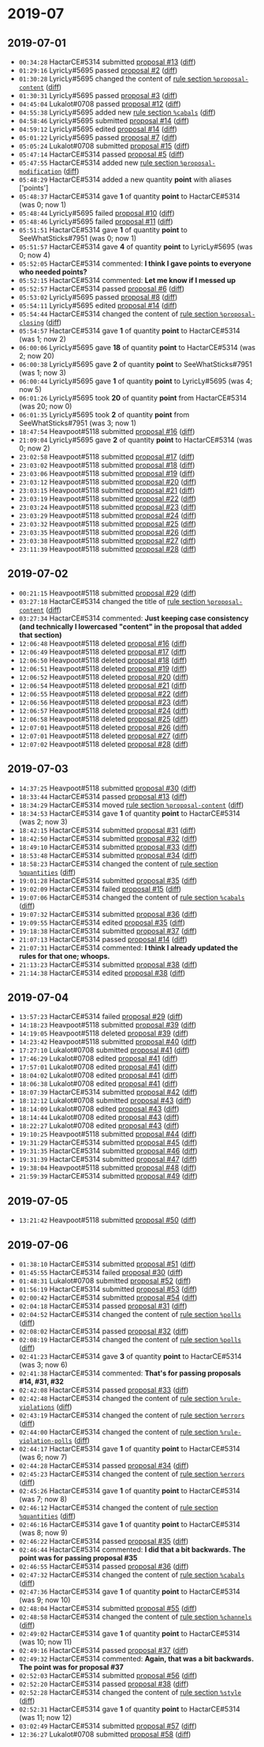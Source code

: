 # 2019-07

## 2019-07-01

* `00:34:28` HactarCE#5314 submitted [proposal #13](../proposals.md#13) ([diff](https://github.com/Quonauts/Quonauts-4/commit/ac45ba0fe622ca151cef6b98f6ba5973b178b73a))
* `01:29:16` LyricLy#5695 passed [proposal #2](../proposals.md#2) ([diff](https://github.com/Quonauts/Quonauts-4/commit/657b9c65653032f3d6ce93d4801ca25a1f5fbb1d))
* `01:30:28` LyricLy#5695 changed the content of [rule section `%proposal-content`](../rules.md#proposal-content) ([diff](https://github.com/Quonauts/Quonauts-4/commit/6861b827efdf8d8da7c816daa1deaeb001db48b3))
* `01:30:31` LyricLy#5695 passed [proposal #3](../proposals.md#3) ([diff](https://github.com/Quonauts/Quonauts-4/commit/e07af1cff19c6f6ea41662a220ffd231d742a7f1))
* `04:45:04` Lukalot#0708 passed [proposal #12](../proposals.md#12) ([diff](https://github.com/Quonauts/Quonauts-4/commit/87fc97e1a0e3022a1f06a0244b7d0d62984add9d))
* `04:55:38` LyricLy#5695 added new [rule section `%cabals`](../rules.md#cabals) ([diff](https://github.com/Quonauts/Quonauts-4/commit/a1c4056d722db1c750d5002b1748cf4f0bee20e5))
* `04:58:46` LyricLy#5695 submitted [proposal #14](../proposals.md#14) ([diff](https://github.com/Quonauts/Quonauts-4/commit/50a3cbf173d3742156463d2a442568833d2b3ec5))
* `04:59:12` LyricLy#5695 edited [proposal #14](../proposals.md#14) ([diff](https://github.com/Quonauts/Quonauts-4/commit/8d382c5fb6e2a98327d483849a35ec214678b804))
* `05:01:22` LyricLy#5695 passed [proposal #7](../proposals.md#7) ([diff](https://github.com/Quonauts/Quonauts-4/commit/25895994a5b7c4dc6b1bcaf6eddf6b3a93f6cc88))
* `05:05:24` Lukalot#0708 submitted [proposal #15](../proposals.md#15) ([diff](https://github.com/Quonauts/Quonauts-4/commit/40b161db9929035532fda076c8026a1cd9e46fc4))
* `05:47:14` HactarCE#5314 passed [proposal #5](../proposals.md#5) ([diff](https://github.com/Quonauts/Quonauts-4/commit/df953371337a7e76d494541cca48f0cb56d1b7e7))
* `05:47:55` HactarCE#5314 added new [rule section `%proposal-modification`](../rules.md#proposal-modification) ([diff](https://github.com/Quonauts/Quonauts-4/commit/c6b815973e75fefc233d5eb4ca645d22d2fb7cc4))
* `05:48:29` HactarCE#5314 added a new quantity **point** with aliases ['points']
* `05:48:37` HactarCE#5314 gave **1** of quantity **point** to HactarCE#5314 (was 0; now 1)
* `05:48:44` LyricLy#5695 failed [proposal #10](../proposals.md#10) ([diff](https://github.com/Quonauts/Quonauts-4/commit/26bcaaefee32cec4b6bf5c2a73eb0ecc45b78026))
* `05:48:46` LyricLy#5695 failed [proposal #11](../proposals.md#11) ([diff](https://github.com/Quonauts/Quonauts-4/commit/e1fae832e817bb04b3321c9a0d07081b680009ac))
* `05:51:51` HactarCE#5314 gave **1** of quantity **point** to SeeWhatSticks#7951 (was 0; now 1)
* `05:51:57` HactarCE#5314 gave **4** of quantity **point** to LyricLy#5695 (was 0; now 4)
* `05:52:05` HactarCE#5314 commented: **I think I gave points to everyone who needed points?**
* `05:52:15` HactarCE#5314 commented: **Let me know if I messed up**
* `05:52:57` HactarCE#5314 passed [proposal #6](../proposals.md#6) ([diff](https://github.com/Quonauts/Quonauts-4/commit/2ec9daa546a7aacf0f9208696e5485ed6e709df6))
* `05:53:02` LyricLy#5695 passed [proposal #8](../proposals.md#8) ([diff](https://github.com/Quonauts/Quonauts-4/commit/5488952736d0038fd486cf7c9d46a13d4e24bb01))
* `05:54:11` LyricLy#5695 edited [proposal #14](../proposals.md#14) ([diff](https://github.com/Quonauts/Quonauts-4/commit/c17d7b9a61b268d3e76bec36888044fb4a8275b1))
* `05:54:44` HactarCE#5314 changed the content of [rule section `%proposal-closing`](../rules.md#proposal-closing) ([diff](https://github.com/Quonauts/Quonauts-4/commit/40eef757ee7dade3ffaee396abda68d710d8d6bf))
* `05:54:57` HactarCE#5314 gave **1** of quantity **point** to HactarCE#5314 (was 1; now 2)
* `06:00:06` LyricLy#5695 gave **18** of quantity **point** to HactarCE#5314 (was 2; now 20)
* `06:00:38` LyricLy#5695 gave **2** of quantity **point** to SeeWhatSticks#7951 (was 1; now 3)
* `06:00:44` LyricLy#5695 gave **1** of quantity **point** to LyricLy#5695 (was 4; now 5)
* `06:01:26` LyricLy#5695 took **20** of quantity **point** from HactarCE#5314 (was 20; now 0)
* `06:01:35` LyricLy#5695 took **2** of quantity **point** from SeeWhatSticks#7951 (was 3; now 1)
* `18:47:54` Heavpoot#5118 submitted [proposal #16](../proposals.md#16) ([diff](https://github.com/Quonauts/Quonauts-4/commit/b394690e2230f3071ee08353988e81aa6f4bc1f0))
* `21:09:04` LyricLy#5695 gave **2** of quantity **point** to HactarCE#5314 (was 0; now 2)
* `23:02:58` Heavpoot#5118 submitted [proposal #17](../proposals.md#17) ([diff](https://github.com/Quonauts/Quonauts-4/commit/bdb5ed5ae087db78620c6661acc90963bc30050d))
* `23:03:02` Heavpoot#5118 submitted [proposal #18](../proposals.md#18) ([diff](https://github.com/Quonauts/Quonauts-4/commit/562faa817a12c0387855245e4507385e4652ad2a))
* `23:03:06` Heavpoot#5118 submitted [proposal #19](../proposals.md#19) ([diff](https://github.com/Quonauts/Quonauts-4/commit/c08cdb7b33fe2f668a19d0afa104184b8cb3fa94))
* `23:03:12` Heavpoot#5118 submitted [proposal #20](../proposals.md#20) ([diff](https://github.com/Quonauts/Quonauts-4/commit/62e85685e0e0921f9ea1f271c9c129fe7d474a92))
* `23:03:15` Heavpoot#5118 submitted [proposal #21](../proposals.md#21) ([diff](https://github.com/Quonauts/Quonauts-4/commit/c39d9fffff5c531c7f563b95cc041e035eb8a6cb))
* `23:03:19` Heavpoot#5118 submitted [proposal #22](../proposals.md#22) ([diff](https://github.com/Quonauts/Quonauts-4/commit/f6fc0ee2018008013a4f6cb57b0c0b05e358a6a8))
* `23:03:24` Heavpoot#5118 submitted [proposal #23](../proposals.md#23) ([diff](https://github.com/Quonauts/Quonauts-4/commit/9a5c81d7ec751bfc4c3127bb49e0aae67e299c94))
* `23:03:29` Heavpoot#5118 submitted [proposal #24](../proposals.md#24) ([diff](https://github.com/Quonauts/Quonauts-4/commit/e0353567706acdcc9d86b1768375a1f17e8f8ff9))
* `23:03:32` Heavpoot#5118 submitted [proposal #25](../proposals.md#25) ([diff](https://github.com/Quonauts/Quonauts-4/commit/c898717f40518b5d693e9a0bde38919610856b39))
* `23:03:35` Heavpoot#5118 submitted [proposal #26](../proposals.md#26) ([diff](https://github.com/Quonauts/Quonauts-4/commit/33da71f78cc9f0277b703625660ab6eea9cc2ee7))
* `23:03:38` Heavpoot#5118 submitted [proposal #27](../proposals.md#27) ([diff](https://github.com/Quonauts/Quonauts-4/commit/a46bb881152a84702e9e4b232533cc522c79f367))
* `23:11:39` Heavpoot#5118 submitted [proposal #28](../proposals.md#28) ([diff](https://github.com/Quonauts/Quonauts-4/commit/7d41ee9fe88c479913a14827f53f66f4427e274e))

## 2019-07-02

* `00:21:15` Heavpoot#5118 submitted [proposal #29](../proposals.md#29) ([diff](https://github.com/Quonauts/Quonauts-4/commit/b6298170b58df685078fe72c78311fd330efb9bd))
* `03:27:18` HactarCE#5314 changed the title of [rule section `%proposal-content`](../rules.md#proposal-content) ([diff](https://github.com/Quonauts/Quonauts-4/commit/a491600d003478993e527ca28a4cd846617f4964))
* `03:27:34` HactarCE#5314 commented: **Just keeping case consistency (and technically I lowercased "content" in the proposal that added that section)**
* `12:06:48` Heavpoot#5118 deleted [proposal #16](../proposals.md#16) ([diff](https://github.com/Quonauts/Quonauts-4/commit/f4df4283e616431448d1b4d940e940a036647dd6))
* `12:06:49` Heavpoot#5118 deleted [proposal #17](../proposals.md#17) ([diff](https://github.com/Quonauts/Quonauts-4/commit/f5bb8d15c35b9f4906c4459b348198e2cf6acb6f))
* `12:06:50` Heavpoot#5118 deleted [proposal #18](../proposals.md#18) ([diff](https://github.com/Quonauts/Quonauts-4/commit/cd4f3b75c641a261b183a8fa4cd250c02a1052b8))
* `12:06:51` Heavpoot#5118 deleted [proposal #19](../proposals.md#19) ([diff](https://github.com/Quonauts/Quonauts-4/commit/365286b3bbbf4585b08448cb1045ce24a6295eb4))
* `12:06:52` Heavpoot#5118 deleted [proposal #20](../proposals.md#20) ([diff](https://github.com/Quonauts/Quonauts-4/commit/c62c94b843116035bc329a87c7ae8494828d4a94))
* `12:06:54` Heavpoot#5118 deleted [proposal #21](../proposals.md#21) ([diff](https://github.com/Quonauts/Quonauts-4/commit/1e1f81c2ff7cb3d4b24be01fddb675175c2c896e))
* `12:06:55` Heavpoot#5118 deleted [proposal #22](../proposals.md#22) ([diff](https://github.com/Quonauts/Quonauts-4/commit/a498fccfcf7dc6bbe8b24e1aed709acaf9d8ea0c))
* `12:06:56` Heavpoot#5118 deleted [proposal #23](../proposals.md#23) ([diff](https://github.com/Quonauts/Quonauts-4/commit/a12fb4c83ef1e0dc5cbcbe3264bae13928699e89))
* `12:06:57` Heavpoot#5118 deleted [proposal #24](../proposals.md#24) ([diff](https://github.com/Quonauts/Quonauts-4/commit/631642415b7e976d128b9fd85ab9ab9c0aaffb40))
* `12:06:58` Heavpoot#5118 deleted [proposal #25](../proposals.md#25) ([diff](https://github.com/Quonauts/Quonauts-4/commit/812c6fc014c64a68a5a0acad77c7a5971fa73f7d))
* `12:07:01` Heavpoot#5118 deleted [proposal #26](../proposals.md#26) ([diff](https://github.com/Quonauts/Quonauts-4/commit/23a46130001fa166c81f27aad74fb996f71d5756))
* `12:07:01` Heavpoot#5118 deleted [proposal #27](../proposals.md#27) ([diff](https://github.com/Quonauts/Quonauts-4/commit/d6e2b5074481f04a17fb51778fee1929e88b6cc1))
* `12:07:02` Heavpoot#5118 deleted [proposal #28](../proposals.md#28) ([diff](https://github.com/Quonauts/Quonauts-4/commit/bd700ae0a037fc357d8c6e30664398c88cba2828))

## 2019-07-03

* `14:37:25` Heavpoot#5118 submitted [proposal #30](../proposals.md#30) ([diff](https://github.com/Quonauts/Quonauts-4/commit/691b7b1982eabb029d991aac043dbf7d78f52798))
* `18:33:44` HactarCE#5314 passed [proposal #13](../proposals.md#13) ([diff](https://github.com/Quonauts/Quonauts-4/commit/b3461b202f4ceb29ae755b8807805c5399b79e15))
* `18:34:29` HactarCE#5314 moved [rule section `%proposal-content`](../rules.md#proposal-content) ([diff](https://github.com/Quonauts/Quonauts-4/commit/73b54ab02bf3d9c84852614f056dbaa2f12f8fd9))
* `18:34:53` HactarCE#5314 gave **1** of quantity **point** to HactarCE#5314 (was 2; now 3)
* `18:42:15` HactarCE#5314 submitted [proposal #31](../proposals.md#31) ([diff](https://github.com/Quonauts/Quonauts-4/commit/94f4c739d15ac441719e6739da28f23c43c6c145))
* `18:42:50` HactarCE#5314 submitted [proposal #32](../proposals.md#32) ([diff](https://github.com/Quonauts/Quonauts-4/commit/0c0a46bf179c292114147dab3d5d912b59b8ecae))
* `18:49:10` HactarCE#5314 submitted [proposal #33](../proposals.md#33) ([diff](https://github.com/Quonauts/Quonauts-4/commit/06b8442367d61000669b9c919906ddbbd44e7e87))
* `18:53:48` HactarCE#5314 submitted [proposal #34](../proposals.md#34) ([diff](https://github.com/Quonauts/Quonauts-4/commit/7f9fb83747ed6d42ce3eb9ed156cfd7e1d5e8c4d))
* `18:58:23` HactarCE#5314 changed the content of [rule section `%quantities`](../rules.md#quantities) ([diff](https://github.com/Quonauts/Quonauts-4/commit/7e42b9c37a4bfa72ca8f7d1d4d607a9491a22850))
* `19:01:28` HactarCE#5314 submitted [proposal #35](../proposals.md#35) ([diff](https://github.com/Quonauts/Quonauts-4/commit/9a4e7cfafed067bfb5fbfa9af7df4eedd51e726b))
* `19:02:09` HactarCE#5314 failed [proposal #15](../proposals.md#15) ([diff](https://github.com/Quonauts/Quonauts-4/commit/d01a14a73d4cac22d5f43dc42a05fe589691783d))
* `19:07:06` HactarCE#5314 changed the content of [rule section `%cabals`](../rules.md#cabals) ([diff](https://github.com/Quonauts/Quonauts-4/commit/c0439475c895b20b000bdf86c0a94ce79f2bbc63))
* `19:07:32` HactarCE#5314 submitted [proposal #36](../proposals.md#36) ([diff](https://github.com/Quonauts/Quonauts-4/commit/90c9e284148c2e9e8919e8c95eefe4e0a0b66269))
* `19:09:55` HactarCE#5314 edited [proposal #35](../proposals.md#35) ([diff](https://github.com/Quonauts/Quonauts-4/commit/5c69d4768fa110479a4ba5a876dd884d3c4d38cd))
* `19:18:38` HactarCE#5314 submitted [proposal #37](../proposals.md#37) ([diff](https://github.com/Quonauts/Quonauts-4/commit/b1aae254c6b3e49357b20d8771c35ddd10dca32c))
* `21:07:13` HactarCE#5314 passed [proposal #14](../proposals.md#14) ([diff](https://github.com/Quonauts/Quonauts-4/commit/4079e6e6044534b31d745454606ea46487867bb8))
* `21:07:31` HactarCE#5314 commented: **I think I already updated the rules for that one; whoops.**
* `21:13:23` HactarCE#5314 submitted [proposal #38](../proposals.md#38) ([diff](https://github.com/Quonauts/Quonauts-4/commit/99c631920d24ee5bd0f5c2bd21fc18bacc6c1c13))
* `21:14:38` HactarCE#5314 edited [proposal #38](../proposals.md#38) ([diff](https://github.com/Quonauts/Quonauts-4/commit/e4cfdf31fb8205d3b878d399455574974f657d21))

## 2019-07-04

* `13:57:23` HactarCE#5314 failed [proposal #29](../proposals.md#29) ([diff](https://github.com/Quonauts/Quonauts-4/commit/61111db71ef37f818e952eeb15e0e59fce210cc1))
* `14:18:23` Heavpoot#5118 submitted [proposal #39](../proposals.md#39) ([diff](https://github.com/Quonauts/Quonauts-4/commit/01d3af5501ff0a7982773144ce120ffd62fc0ebf))
* `14:19:05` Heavpoot#5118 deleted [proposal #39](../proposals.md#39) ([diff](https://github.com/Quonauts/Quonauts-4/commit/8004bd532fa5b3f9684ea1f89652820ea28ff3de))
* `14:23:42` Heavpoot#5118 submitted [proposal #40](../proposals.md#40) ([diff](https://github.com/Quonauts/Quonauts-4/commit/49d58a17bb45e1e7c3099b21fe5e90f4a703392b))
* `17:27:10` Lukalot#0708 submitted [proposal #41](../proposals.md#41) ([diff](https://github.com/Quonauts/Quonauts-4/commit/7e68fa2cbbeaad63318881f5e83c94442b0231b6))
* `17:46:29` Lukalot#0708 edited [proposal #41](../proposals.md#41) ([diff](https://github.com/Quonauts/Quonauts-4/commit/458da5d1fa3f014b50688a2f43d586a438a21d2d))
* `17:57:01` Lukalot#0708 edited [proposal #41](../proposals.md#41) ([diff](https://github.com/Quonauts/Quonauts-4/commit/f37474e923c1cd863a37777be771e88bba4d59b8))
* `18:04:02` Lukalot#0708 edited [proposal #41](../proposals.md#41) ([diff](https://github.com/Quonauts/Quonauts-4/commit/bec15563e9f6881cafb0f0e5f44084112c20c0d8))
* `18:06:38` Lukalot#0708 edited [proposal #41](../proposals.md#41) ([diff](https://github.com/Quonauts/Quonauts-4/commit/22344a0992bf4d34c408c90e4cad94fdb7f32645))
* `18:07:39` HactarCE#5314 submitted [proposal #42](../proposals.md#42) ([diff](https://github.com/Quonauts/Quonauts-4/commit/d8698e301003747bc17934cac7deed28a0e73c92))
* `18:12:12` Lukalot#0708 submitted [proposal #43](../proposals.md#43) ([diff](https://github.com/Quonauts/Quonauts-4/commit/5ad33f09816ab9c42b93974ee1caa1ce0288bbf4))
* `18:14:09` Lukalot#0708 edited [proposal #43](../proposals.md#43) ([diff](https://github.com/Quonauts/Quonauts-4/commit/cd2fdd52c6c7be697973fcb13144446106e8eb40))
* `18:14:44` Lukalot#0708 edited [proposal #43](../proposals.md#43) ([diff](https://github.com/Quonauts/Quonauts-4/commit/58d2879bf95485b2c76cc855d39f72bc10a001e6))
* `18:22:27` Lukalot#0708 edited [proposal #43](../proposals.md#43) ([diff](https://github.com/Quonauts/Quonauts-4/commit/cdcdc6f643dab2ad05312719d2ba8e294558441a))
* `19:10:25` Heavpoot#5118 submitted [proposal #44](../proposals.md#44) ([diff](https://github.com/Quonauts/Quonauts-4/commit/b538d951e67b1e1fc13e42d21b25d2edc4fc1597))
* `19:31:29` HactarCE#5314 submitted [proposal #45](../proposals.md#45) ([diff](https://github.com/Quonauts/Quonauts-4/commit/ba47f31278af42905a3ef4b1ed883431ad0f4ae9))
* `19:31:35` HactarCE#5314 submitted [proposal #46](../proposals.md#46) ([diff](https://github.com/Quonauts/Quonauts-4/commit/8d1d49f0573ff49da2cb55e303eb08e09aa21ecf))
* `19:31:39` HactarCE#5314 submitted [proposal #47](../proposals.md#47) ([diff](https://github.com/Quonauts/Quonauts-4/commit/555def86c754900868f6a1cee7df35e9037a88e7))
* `19:38:04` Heavpoot#5118 submitted [proposal #48](../proposals.md#48) ([diff](https://github.com/Quonauts/Quonauts-4/commit/81f04bcf041852e991d159358ef6372d66be1723))
* `21:59:39` HactarCE#5314 submitted [proposal #49](../proposals.md#49) ([diff](https://github.com/Quonauts/Quonauts-4/commit/46e6af9b5a7e54e802a79a6454de23e2873f24a9))

## 2019-07-05

* `13:21:42` Heavpoot#5118 submitted [proposal #50](../proposals.md#50) ([diff](https://github.com/Quonauts/Quonauts-4/commit/6dcb65d735ff1c48293348c3b1a599d684a5c95b))

## 2019-07-06

* `01:38:10` HactarCE#5314 submitted [proposal #51](../proposals.md#51) ([diff](https://github.com/Quonauts/Quonauts-4/commit/b4fe42d3100be972dd0d94b26e2a355878472e38))
* `01:45:55` HactarCE#5314 failed [proposal #30](../proposals.md#30) ([diff](https://github.com/Quonauts/Quonauts-4/commit/423a2f9470394779cc6cbb5f01c7e4b90d9686f2))
* `01:48:31` Lukalot#0708 submitted [proposal #52](../proposals.md#52) ([diff](https://github.com/Quonauts/Quonauts-4/commit/fb931114f24a26db2e15e191b13fd02b1a318069))
* `01:56:19` HactarCE#5314 submitted [proposal #53](../proposals.md#53) ([diff](https://github.com/Quonauts/Quonauts-4/commit/13f4285b74674b6d9dd965590c46e9e508db32bd))
* `02:00:42` HactarCE#5314 submitted [proposal #54](../proposals.md#54) ([diff](https://github.com/Quonauts/Quonauts-4/commit/40ee5b39e888f1bf84a80e6a63c077a79b23d5f1))
* `02:04:18` HactarCE#5314 passed [proposal #31](../proposals.md#31) ([diff](https://github.com/Quonauts/Quonauts-4/commit/168d4014059f41fd38804838a44e17d1451e3499))
* `02:04:52` HactarCE#5314 changed the content of [rule section `%polls`](../rules.md#polls) ([diff](https://github.com/Quonauts/Quonauts-4/commit/e9ee8165528ab6cc5f51ec902e83d63b7b912bda))
* `02:08:02` HactarCE#5314 passed [proposal #32](../proposals.md#32) ([diff](https://github.com/Quonauts/Quonauts-4/commit/ea37b4c4f599557b858c520a15f8811752441acf))
* `02:08:19` HactarCE#5314 changed the content of [rule section `%polls`](../rules.md#polls) ([diff](https://github.com/Quonauts/Quonauts-4/commit/5410da2a3d00482dad8d05d3b60cb213af39de17))
* `02:41:23` HactarCE#5314 gave **3** of quantity **point** to HactarCE#5314 (was 3; now 6)
* `02:41:38` HactarCE#5314 commented: **That's for passing proposals #14, #31, #32**
* `02:42:08` HactarCE#5314 passed [proposal #33](../proposals.md#33) ([diff](https://github.com/Quonauts/Quonauts-4/commit/3449bba54894be23ebc4ffa0be4d5e2affc6fc99))
* `02:42:48` HactarCE#5314 changed the content of [rule section `%rule-violations`](../rules.md#rule-violations) ([diff](https://github.com/Quonauts/Quonauts-4/commit/af34fd4dc3e046ada5366bb0a84b017b403812b2))
* `02:43:19` HactarCE#5314 changed the content of [rule section `%errors`](../rules.md#errors) ([diff](https://github.com/Quonauts/Quonauts-4/commit/cd625f66f4996888da052aed6af409678214ae8b))
* `02:44:00` HactarCE#5314 changed the content of [rule section `%rule-violation-polls`](../rules.md#rule-violation-polls) ([diff](https://github.com/Quonauts/Quonauts-4/commit/20c18bd56d5000acc199668cd4142787862a75c7))
* `02:44:17` HactarCE#5314 gave **1** of quantity **point** to HactarCE#5314 (was 6; now 7)
* `02:44:28` HactarCE#5314 passed [proposal #34](../proposals.md#34) ([diff](https://github.com/Quonauts/Quonauts-4/commit/da4d98e053a92990994867d574cdc23893ef6360))
* `02:45:23` HactarCE#5314 changed the content of [rule section `%errors`](../rules.md#errors) ([diff](https://github.com/Quonauts/Quonauts-4/commit/94be872b3f1c72e377f8b9e31149ea8055fa9632))
* `02:45:26` HactarCE#5314 gave **1** of quantity **point** to HactarCE#5314 (was 7; now 8)
* `02:46:12` HactarCE#5314 changed the content of [rule section `%quantities`](../rules.md#quantities) ([diff](https://github.com/Quonauts/Quonauts-4/commit/311e7133cf1e36f62a398380d85bcf3ce14fd4c5))
* `02:46:16` HactarCE#5314 gave **1** of quantity **point** to HactarCE#5314 (was 8; now 9)
* `02:46:22` HactarCE#5314 passed [proposal #35](../proposals.md#35) ([diff](https://github.com/Quonauts/Quonauts-4/commit/19a06b0dc148555ea33b36dd5fec29d3e75dbc6a))
* `02:46:44` HactarCE#5314 commented: **I did that a bit backwards. The point was for passing proposal #35**
* `02:46:55` HactarCE#5314 passed [proposal #36](../proposals.md#36) ([diff](https://github.com/Quonauts/Quonauts-4/commit/649a92bef37f6f118e2b8aa9b57971fbdffe2462))
* `02:47:32` HactarCE#5314 changed the content of [rule section `%cabals`](../rules.md#cabals) ([diff](https://github.com/Quonauts/Quonauts-4/commit/2827749975fb532fa61745e454c74efccaba3bf7))
* `02:47:36` HactarCE#5314 gave **1** of quantity **point** to HactarCE#5314 (was 9; now 10)
* `02:48:04` HactarCE#5314 submitted [proposal #55](../proposals.md#55) ([diff](https://github.com/Quonauts/Quonauts-4/commit/1ee4cb0f4370260ec6eaa6d0af0395d8ba29a5e7))
* `02:48:58` HactarCE#5314 changed the content of [rule section `%channels`](../rules.md#channels) ([diff](https://github.com/Quonauts/Quonauts-4/commit/c3724b2471ef0ef7d54258cbcf92fc98e64504a3))
* `02:49:02` HactarCE#5314 gave **1** of quantity **point** to HactarCE#5314 (was 10; now 11)
* `02:49:16` HactarCE#5314 passed [proposal #37](../proposals.md#37) ([diff](https://github.com/Quonauts/Quonauts-4/commit/ba7e1b705b5f2788d1e6c137dd8d3178692fee17))
* `02:49:32` HactarCE#5314 commented: **Again, that was a bit backwards. The point was for proposal #37**
* `02:52:03` HactarCE#5314 submitted [proposal #56](../proposals.md#56) ([diff](https://github.com/Quonauts/Quonauts-4/commit/49d3a6044cdc18a96352afcc7a511166647219ac))
* `02:52:20` HactarCE#5314 passed [proposal #38](../proposals.md#38) ([diff](https://github.com/Quonauts/Quonauts-4/commit/2e267bb90710476279ed59028bb4cb0eae377c73))
* `02:52:28` HactarCE#5314 changed the content of [rule section `%style`](../rules.md#style) ([diff](https://github.com/Quonauts/Quonauts-4/commit/8b5955433e9adfd38d567997e4c9240ca90dace4))
* `02:52:31` HactarCE#5314 gave **1** of quantity **point** to HactarCE#5314 (was 11; now 12)
* `03:02:49` HactarCE#5314 submitted [proposal #57](../proposals.md#57) ([diff](https://github.com/Quonauts/Quonauts-4/commit/eb9baa2fec5895d314284defddd6e99e48b58212))
* `12:36:27` Lukalot#0708 submitted [proposal #58](../proposals.md#58) ([diff](https://github.com/Quonauts/Quonauts-4/commit/ed189dfc2e8170308d62f086d398aff0ba58c6ba))
